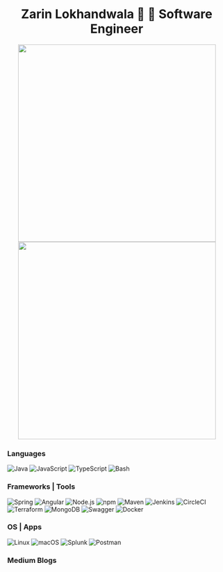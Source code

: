 <h1 align="center">
  Zarin Lokhandwala 🐳 🐠 Software Engineer
</h1>

<p align="center">
  <img width="455em" src="https://github-readme-stats.vercel.app/api?username=zarinlo&show_icons=true&theme=radical" />
  <img height="455em" src="https://github-readme-stats.vercel.app/api/top-langs/?username=zarinlo&layout=compact&hide=html,css&langs_count=10&theme=radical"/>
</p>


### Languages

![Java](https://img.shields.io/badge/-Java-000?&logo=Java&logoColor=007396)
![JavaScript](https://img.shields.io/badge/-JavaScript-000?&logo=JavaScript)
![TypeScript](https://img.shields.io/badge/-TypeScript-000?&logo=TypeScript)
![Bash](https://img.shields.io/badge/-Bash-000?&logo=gnu-bash&logoColor=white)

### Frameworks | Tools

![Spring](https://img.shields.io/badge/-Spring-000?&logo=Spring)
![Angular](https://img.shields.io/badge/-Angular-000?&logo=Angular&logoColor=de0031)
![Node.js](https://img.shields.io/badge/-Node.js-000?&logo=node.js)
![npm](https://img.shields.io/badge/npm-000?logo=npm&logoColor=CB3837)
![Maven](https://img.shields.io/badge/-Maven-000?&logo=apache-maven&logoColor=E46625)
![Jenkins](https://img.shields.io/badge/-Jenkins-000?&logo=Jenkins&logoColor=white)
![CircleCI](https://img.shields.io/badge/-CircleCI-000?&logo=circleci&logoColor=white)
![Terraform](https://img.shields.io/badge/-Terraform-000?&logo=terraform&logoColor=854eba)
![MongoDB](https://img.shields.io/badge/-MongoDB-000?&logo=MongoDB&logoColor=11AA52)
![Swagger](https://img.shields.io/badge/Swagger-000?logo=Swagger&logoColor=85EA2B)
![Docker](https://img.shields.io/badge/-Docker-000?&logo=Docker)

### OS | Apps
![Linux](https://img.shields.io/badge/-Linux-000?&logo=Linux)
![macOS](https://img.shields.io/badge/-macOS-000?&logo=apple)
![Splunk](https://img.shields.io/badge/-Splunk-000?&logo=Splunk&logoColor=66A637)
![Postman](https://img.shields.io/badge/Postman-000?logo=Postman&logoColor=FF6C37)

### Medium Blogs
<!-- BLOG-POST-LIST:START -->
 
<!-- BLOG-POST-LIST:END -->
